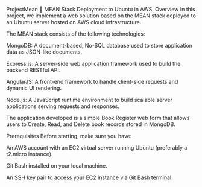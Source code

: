 ProjectMean 🚀
MEAN Stack Deployment to Ubuntu in AWS.
Overview
In this project, we implement a web solution based on the MEAN stack deployed to an Ubuntu server hosted on AWS cloud infrastructure.

The MEAN stack consists of the following technologies:

MongoDB: A document-based, No-SQL database used to store application data as JSON-like documents.

Express.js: A server-side web application framework used to build the backend RESTful API.

AngularJS: A front-end framework to handle client-side requests and dynamic UI rendering.

Node.js: A JavaScript runtime environment to build scalable server applications serving requests and responses.

The application developed is a simple Book Register web form that allows users to Create, Read, and Delete book records stored in MongoDB.

Prerequisites
Before starting, make sure you have:

An AWS account with an EC2 virtual server running Ubuntu (preferably a t2.micro instance).

Git Bash installed on your local machine.

An SSH key pair to access your EC2 instance via Git Bash terminal.

